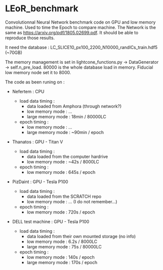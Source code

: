 # LEoR_benchmark

Convolutionnal Neural Network benchmark code on GPU and low memory machine.
Used to time the Epoch to compare machine.
The Network is the same as https://arxiv.org/pdf/1805.02699.pdf.
It should be able to reproduce those results.

It need the database : LC_SLICE10_px100_2200_N10000_randICs_train.hdf5 (~70GB)

The memory management is set in lightcone_functions.py -> DataGenerator -> self.n_pre_load. 80000 is the whole database load in memory. Fiducial low memory node set it to 8000. 

The code as been runing on :

- Nefertem : CPU 
    - load data timing : 
        - data loaded from Amphora (through network?)
        - low memory mode : ...
        - large memory mode : 18min / 80000LC
    - epoch timing : 
        - low memory mode : ...
        - large memory mode : ~90min / epoch

- Thanatos : GPU - Titan V
    - load data timing : 
        - data loaded from the computer hardrive
        - low memory mode : ~42s / 8000LC 
    - epoch timing : 
        - low memory mode : 645s / epoch
    
- PizDaint : GPU - Tesla P100
    - load data timing : 
        - data loaded from the SCRATCH repo
        - low memory mode : ... (I do not remember...)
    - epoch timing : 
        - low memory mode : 720s / epoch

- DELL test machine : GPU - Tesla P100
    - load data timing : 
        - data loaded from their own mounted storage (no info)
        - low memory mode : 6.2s / 8000LC 
        - large memory mode : 75s / 80000LC
    - epoch timing : 
        - low memory mode : 140s / epoch
        - large memory mode : 170s / epoch
        
        

